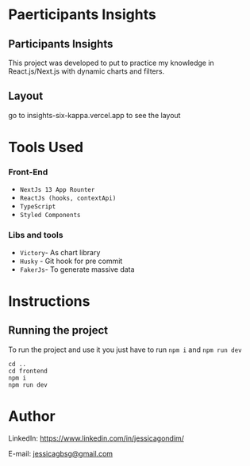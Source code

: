 # Paerticipants Insights
 
## Participants Insights

This project was developed to put to practice my knowledge in React.js/Next.js with dynamic charts and filters.


## Layout

go to insights-six-kappa.vercel.app to see the layout 

# Tools Used

### Front-End
* ``NextJs 13 App Rounter``
* ``ReactJs (hooks, contextApi)``
* ``TypeScript`` 
* ``Styled Components``

### Libs and tools
* ``Victory``- As chart library
* ``Husky`` - Git hook for pre commit
* ``FakerJs``- To generate massive data

# Instructions

## Running the project

To run the project and use it you just have to run `npm i` and `npm run dev` 

```
cd ..
cd frontend
npm i
npm run dev
```


# Author
LinkedIn:
https://www.linkedin.com/in/jessicagondim/

E-mail:
jessicagbsg@gmail.com
